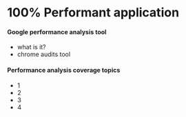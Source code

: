 # 100% Performant application

#### Google performance analysis tool

* what is it?
* chrome audits tool

#### Performance analysis coverage topics

* 1
* 2
* 3
* 4
